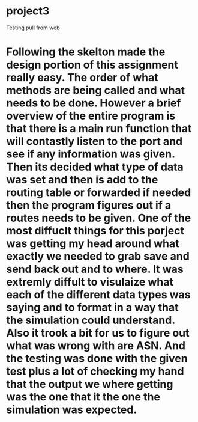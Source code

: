 # project3
Testing pull from web

# Following the skelton made the design portion of this assignment really easy. The order of what methods are being called and what needs to be done. However a brief overview of the entire program is that there is a main run function that will contastly listen to the port and see if any information was given. Then its decided what type of data was set and then is add to the routing table or forwarded if needed then the program figures out if a routes needs to be given. One of the most diffuclt things for this porject was getting my head around what exactly we needed to grab save and send back out and to where. It was extremly diffult to visulaize what each of the different data types was saying and to format in a way that the simulation could understand. Also it trook a bit for us to figure out what was wrong with are ASN. And the testing was done with the given test plus a lot of checking my hand that the output we where getting was the one that it the one the simulation was expected.
